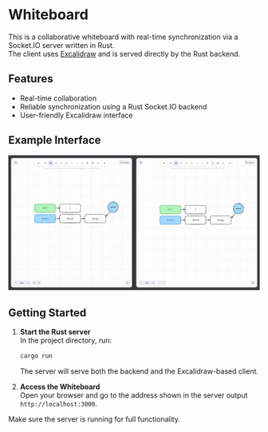# Whiteboard

This is a collaborative whiteboard with real-time synchronization via a Socket.IO server written in Rust.  
The client uses [Excalidraw](https://excalidraw.com/) and is served directly by the Rust backend.

## Features

-   Real-time collaboration
-   Reliable synchronization using a Rust Socket.IO backend
-   User-friendly Excalidraw interface

## Example Interface

![Whiteboard Example](https://github.com/webshining/whiteboard/raw/main/example.png)

## Getting Started

1. **Start the Rust server**  
   In the project directory, run:

    ```sh
    cargo run
    ```

    The server will serve both the backend and the Excalidraw-based client.

2. **Access the Whiteboard**  
   Open your browser and go to the address shown in the server output `http://localhost:3000`.

Make sure the server is running for full functionality.
